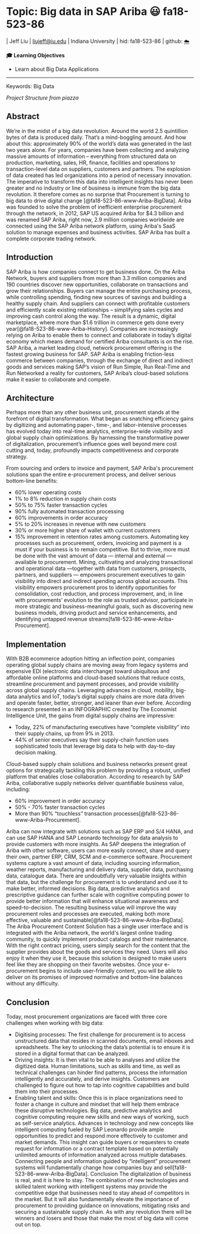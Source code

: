 # Topic: Big data in SAP Ariba  :smiley: fa18-523-86

| Jeff Liu
| liujeff@iu.edu
| Indiana University
| hid: fa18-523-86
| github: [:cloud:](https://github.com/cloudmesh-community/fa18-523-86/blob/master/project-report/report.md)


**:mortar_board: Learning Objectives**

* Learn about Big Data Applications

---

Keywords: Big Data

*Project Structure from piazza*
## Abstract
We’re in the midst of a big data revolution. Around the world 2.5 quintillion bytes of data is produced daily. That’s a mind-boggling amount. And how about this: approximately 90% of the world’s data was generated in the last two years alone. For years, companies have been collecting and analyzing massive amounts of information – everything from structured data on production, marketing, sales, HR, finance, facilities and operations to transaction-level data on suppliers, customers and partners. 
The explosion of data created has led organizations into a period of necessary innovation. The imperative to transform this data into intelligent insights has never been greater and no industry or line of business is immune from the big data revolution. It therefore comes as no surprise that Procurement is turning to big data to drive digital change [@fa18-523-86-www-Ariba-BigData].
Ariba was founded to solve the problem of inefficient enterprise procurement through the network, in 2012, SAP US acquired Ariba for $4.3 billion and was renamed SAP Ariba, right now, 2.9 million companies worldwide are connected using the SAP Ariba network platform, using Ariba's SaaS solution to manage expenses and business activities. SAP Ariba has built a complete corporate trading network.

## Introduction
SAP Ariba is how companies connect to get business done. On the Ariba Network, buyers and suppliers from more than 3.3 million companies and 190 countries discover new opportunities, collaborate on transactions and grow their relationships. Buyers can manage the entire purchasing process, while controlling spending, finding new sources of savings and building a healthy supply chain. And suppliers can connect with profitable customers and efficiently scale existing relationships – simplifying sales cycles and improving cash control along the way. The result is a dynamic, digital marketplace, where more than $1.6 trillion in commerce gets done every year[@fa18-523-86-www-Ariba-History]. 
Companies are increasingly relying on Ariba to enable them to connect and collaborate in today’s digital economy which means demand for certified Ariba consultants is on the rise.
SAP Ariba, a market leading cloud, network procurement offering is the fastest growing business for SAP. SAP Ariba is enabling friction-less commerce between companies, through the exchange of direct and indirect goods and services making SAP’s vision of Run Simple, Run Real-Time and Run Networked a reality for customers, SAP Ariba’s cloud-based solutions make it easier to collaborate and compete.

## Architecture
Perhaps more than any other business unit, procurement stands at the forefront of digital transformation. What began as snatching efficiency gains by digitizing and automating paper-, time-, and labor-intensive processes has evolved today into real-time analytics, enterprise-wide visibility and global supply chain optimizations. By harnessing the transformative power of digitalization, procurement’s influence goes well beyond mere cost cutting and, today, profoundly impacts competitiveness and corporate strategy.
 
From sourcing and orders to invoice and payment, SAP Ariba's procurement solutions span the entire e-procurement process, and deliver serious bottom-line benefits:
*	60% lower operating costs
*	1% to 8% reduction in supply chain costs
*	50% to 75% faster transaction cycles
*	90% fully automated transaction processing
*	60% improvements in order accuracy
*	5% to 20% increases in revenue with new customers
*	30% or more higher share of wallet with current customers
*	15% improvement in retention rates among customers.
Automating key processes such as procurement, orders, invoicing and payment is a must if your business is to remain competitive. But to thrive, more must be done with the vast amount of data — internal and external — available to procurement.
Mining, cultivating and analyzing transactional and operational data —together with data from customers, prospects, partners, and suppliers — empowers procurement executives to gain visibility into direct and indirect spending across global accounts. This visibility empowers procurement pros to identify opportunities for consolidation, cost reduction, and process improvement, and, in line with procurements’ evolution to the role as trusted advisor, participate in more strategic and business-meaningful goals, such as discovering new business models, driving product and service enhancements, and identifying untapped revenue streams[fa18-523-86-www-Ariba-Procurement]. 

## Implementation
With B2B ecommerce adoption hitting an inflection point, companies operating global supply chains are moving away from legacy systems and expensive EDI (electronic data interchange) toward ubiquitous and affordable online platforms and cloud-based solutions that reduce costs, streamline procurement and payment processes, and provide visibility across global supply chains. Leveraging advances in cloud, mobility, big-data analytics and IoT, today’s digital supply chains are more data driven and operate faster, better, stronger, and leaner than ever before.
According to research presented in an INFOGRAPHIC created by The Economist Intelligence Unit, the gains from digital supply chains are impressive:
*	Today, 22% of manufacturing executives have “complete visibility” into their supply chains, up from 9% in 2013.
*	44% of senior executives say their supply-chain function uses sophisticated tools that leverage big data to help with day-to-day decision making.

Cloud-based supply chain solutions and business networks present great options for strategically tackling this problem by providing a robust, unified platform that enables close collaboration.
According to research by SAP Ariba, collaborative supply networks deliver quantifiable business value, including:
*	60% improvement in order accuracy
*	50% - 70% faster transaction cycles
*	More than 90% “touchless” transaction processes[@fa18-523-86-www-Ariba-Procurement].

Ariba can now integrate with solutions such as SAP ERP and S/4 HANA, and can use SAP HANA and SAP Leonardo technology for data analysis to provide customers with more insights. As SAP deepens the integration of Ariba with other software, users can more easily connect, share and query their own, partner ERP, CRM, SCM and e-commerce software.
Procurement systems capture a vast amount of data, including sourcing information, weather reports, manufacturing and delivery data, supplier data, purchasing data, catalogue data. There are undoubtfully very valuable insights within that data, but the challenge for procurement is to understand and use it to make better, informed decisions. Big data, predictive analytics and prescriptive guidance can further scale with cognitive computing power to provide better information that will enhance situational awareness and speed-to-decision. The resulting business value will improve the way procurement roles and processes are executed, making both more effective, valuable and sustainable[@fa18-523-86-www-Ariba-BigData].
The Ariba Procurement Content Solution has a single user interface and is integrated with the Ariba network, the world's largest online trading community, to quickly implement product catalogs and their maintenance. With the right contract pricing, users simply search for the content that the supplier provides about the goods and services they need. Users will also enjoy it when they use it, because this solution is designed to make users feel like they are shopping on their favorite websites. Once your e-procurement begins to include user-friendly content, you will be able to deliver on its promises of improved normative and bottom-line balances without any difficulty.


## Conclusion
Today, most procurement organizations are faced with three core challenges when working with big data:
*	Digitising processes: The first challenge for procurement is to access unstructured data that resides in scanned documents, email inboxes and spreadsheets. The key to unlocking the data’s potential is to ensure it is stored in a digital format that can be analyzed.
*	Driving insights: It is then vital to be able to analyses and utilize the digitized data. Human limitations, such as skills and time, as well as technical challenges can hinder find patterns, process the information intelligently and accurately, and derive insights. Customers are challenged to figure out how to tap into cognitive capabilities and build them into their processes.
*	Enabling talent and skills: Once this is in place organizations need to foster a change in culture and mindset that will help them embrace these disruptive technologies. Big data, predictive analytics and cognitive computing require new skills and new ways of working, such as self-service analytics.
Advances in technology and new concepts like intelligent computing fueled by SAP Leonardo provide ample opportunities to predict and respond more effectively to customer and market demands. This insight can guide buyers or requesters to create request for information or a contract template based on potentially unlimited amounts of information analyzed across multiple databases. Connecting people and information guided by “intelligent” procurement systems will fundamentally change how companies buy and sell[fa18-523-86-www-Ariba-BigData].
Conclusion
The digitalization of business is real, and it is here to stay. The combination of new technologies and skilled talent working with intelligent systems may provide the competitive edge that businesses need to stay ahead of competitors in the market. But it will also fundamentally elevate the importance of procurement to providing guidance on innovations, mitigating risks and securing a sustainable supply chain. As with any revolution there will be winners and losers and those that make the most of big data will come out on top.


